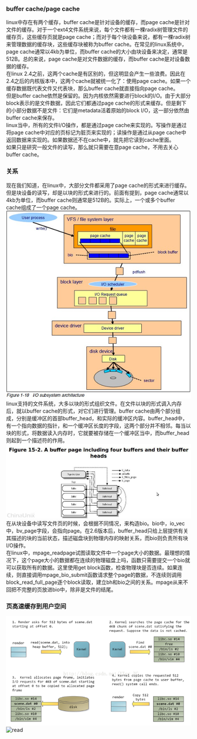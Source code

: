 ### buffer cache/page cache
linux中存在有两个缓存，buffer cache是针对设备的缓存，而page cache是针对文件的缓存。对于一个ext4文件系统来说，每个文件都有一棵radix树管理文件的缓存页，这些缓存页就是page cache；而对于每个块设备来说，都有一棵radix树来管理数据的缓存块，这些缓存块被称为buffer cache。在常见的linux系统中，page cache通常以4kb为单位，而buffer cache的大小由块设备来决定，通常是512B。总的来说，page cache是对文件数据的缓存，而buffer cache是对设备数据的缓存。  
在linux 2.4之前，这两个cache是有区别的，但这明显会产生一些浪费。因此在2.4之后的内核版本中，这两个cache就被统一化了：使用page cache。如果一个缓存数据既代表文件又代表块，那么buffer cache就直接指向page cache。  
但是buffer cache依然是保留的。因为内核依然需要进行block的I/O。由于大部分block表示的是文件数据，因此它们都通过page cache的形式来缓存。但是剩下的小部分数据不是文件：它们是metadata活着原始的block I/O，这一部分依然由buffer cache来保存。  
linux当中，所有的文件I/O操作，都是通过page cache来实现的。写操作是通过将page cache中对应的页标记为脏页来实现的；读操作是通过从page cache中返回数据来实现的。如果数据还不在cache中，就先把它读到cache里面。  
如果只是研究一般文件的读写，那么就只需要在意page cache，不用去关心buffer cache。

### 关系
现在我们知道，在linux中，大部分文件都采用了page cache的形式来进行缓存。但是块设备的读写，却是以块的形式来进行的。前面有提到，page cache通常以4kb为单位，而buffer cache则通常是512B的。实际上，一个或多个buffer cache组成了一个page cache。  
![page&buffer](https://raw.githubusercontent.com/lbxl2345/blogbackup/master/source/pics/%E7%A3%81%E7%9B%98IO/cache.jpg)
linux支持的文件系统，大多以块的形式组织文件。在文件以块的形式调入内存后，就以buffer cache的形式，对它们进行管理。buffer cache由两个部分组成，分别是缓冲区的首部buffer_head，和实际的缓冲区内容。buffer_head中，有一个指向数据的指针，和一个缓冲区长度的字段，这两个部分并不相邻。每当以块的形式，将数据读入内存时，它就要被存储在一个缓冲区当中，而buffer_head则起到一个描述符的作用。  
![bufferhead](https://raw.githubusercontent.com/lbxl2345/blogbackup/master/source/pics/%E7%A3%81%E7%9B%98IO/bufferhead.jpg)
在从块设备中读写文件页的时候，会根据不同情况，来构造bio。bio中，io_vec中，bv_page字段，会指向page。在2.6版本后，buffer_head只给上层提供有关其描述的块的当前状态，描述磁盘块到物理内存的映射关系，而bio则负责所有块I/O操作。  
在linux中，mpage_readpage试图读取文件中一个page大小的数据。最理想的情况下，这个page大小的数据都在连续的物理磁盘上吗，函数只需要提交一个bio就可以获取所有的数据。这里使用get block函数，检查物理块是否连续。如果连续，则直接调用mpage_bio_submit函数请求整个page的数据，不连续则调用block_read_full_page逐个block读取，建立bh和bio之间的关系。mpage从来不回把不完整的页放进bio中，除非是文件的结尾。  

### 页高速缓存到用户空间

![read](https://raw.githubusercontent.com/lbxl2345/blogbackup/master/source/pics/%E7%A3%81%E7%9B%98IO/read.png)
![read]()
